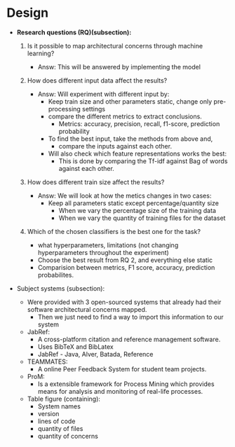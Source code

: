 # Design 

* __Research questions (RQ)(subsection):__
  1. Is it possible to map architectural concerns through machine learning?  
      * Answ: This will be answered by implementing the model

  2. How does different input data affect the results?
      * Answ: Will experiment with different input by:
        * Keep train size and other parameters static, change only pre-processing settings 
        * compare the different metrics to extract conclusions.  
          * Metrics: accuracy, precision, recall, f1-score, prediction probability
        * To find the best input, take the methods from above and, 
          * compare the inputs against each other.
        * Will also check which feature representations works the best:
          * This is done by comparing the Tf-idf against Bag of words 
            against each other.
            
            
  3. How does different train size affect the results?
      * Answ: We will look at how the metics changes in two cases:
        * Keep all parameters static except percentage/quantity size
          * When we vary the percentage size of the training data
          * When we vary the quantity of training files for the dataset


  4. Which of the chosen classifiers is the best one for the task?
      * what hyperparameters, limitations (not changing hyperparameters throughout the experiment) 
      * Choose the best result from RQ 2, and everything else static
      * Comparision between metrics, F1 score, accuracy, prediction probabilites. 


* Subject systems (subsection):
    * Were provided with 3 open-sourced systems that already had their 
      software architectural concerns mapped.
      * Then we just need to find a way to import this information to our system
    * JabRef:
      * A cross-platform citation and reference management software.
      * Uses BibTeX and BibLatex
      * JabRef - Java, Alver, Batada, Reference
    * TEAMMATES:
      * A online Peer Feedback System for student team projects.
    * ProM:
      * Is a extensible framework for Process Mining which provides means for 
        analysis and monitoring of real-life processes.
    * Table figure (containing):
      * System names
      * version
      * lines of code
      * quantity of files
      * quantity of concerns

